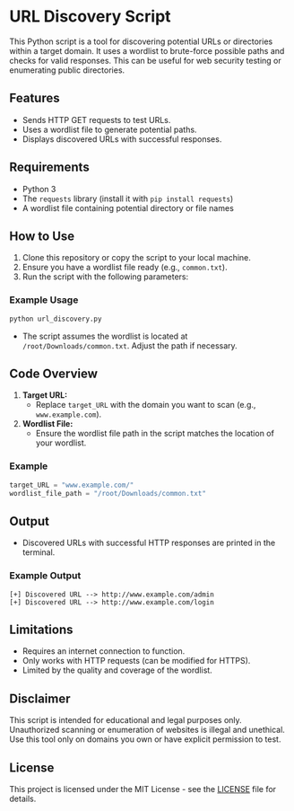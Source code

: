 # URL Discovery Script

This Python script is a tool for discovering potential URLs or directories within a target domain. It uses a wordlist to brute-force possible paths and checks for valid responses. This can be useful for web security testing or enumerating public directories.

## Features
- Sends HTTP GET requests to test URLs.
- Uses a wordlist file to generate potential paths.
- Displays discovered URLs with successful responses.

## Requirements
- Python 3
- The `requests` library (install it with `pip install requests`)
- A wordlist file containing potential directory or file names

## How to Use
1. Clone this repository or copy the script to your local machine.
2. Ensure you have a wordlist file ready (e.g., `common.txt`).
3. Run the script with the following parameters:

### Example Usage
```python
python url_discovery.py
```

- The script assumes the wordlist is located at `/root/Downloads/common.txt`. Adjust the path if necessary.

## Code Overview
1. **Target URL:**
   - Replace `target_URL` with the domain you want to scan (e.g., `www.example.com`).
2. **Wordlist File:**
   - Ensure the wordlist file path in the script matches the location of your wordlist.

### Example
```python
target_URL = "www.example.com/"
wordlist_file_path = "/root/Downloads/common.txt"
```

## Output
- Discovered URLs with successful HTTP responses are printed in the terminal.

### Example Output
```plaintext
[+] Discovered URL --> http://www.example.com/admin
[+] Discovered URL --> http://www.example.com/login
```

## Limitations
- Requires an internet connection to function.
- Only works with HTTP requests (can be modified for HTTPS).
- Limited by the quality and coverage of the wordlist.

## Disclaimer
This script is intended for educational and legal purposes only. Unauthorized scanning or enumeration of websites is illegal and unethical. Use this tool only on domains you own or have explicit permission to test.

## License
This project is licensed under the MIT License - see the [LICENSE](LICENSE) file for details.

